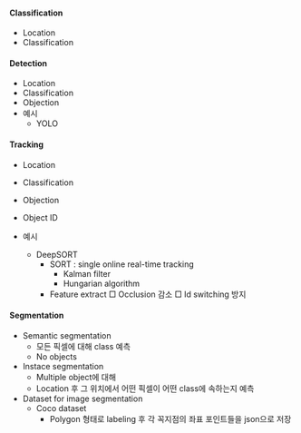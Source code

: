 #### Classification
   * Location
   * Classification


#### Detection
   * Location
   * Classification
   * Objection
   * 예시
     * YOLO


#### Tracking
   * Location
   * Classification
   * Objection
   * Object ID
    
   * 예시
     * DeepSORT  
        - SORT : single online real-time tracking  
           - Kalman filter
           - Hungarian algorithm
       - Feature extract
            □ Occlusion 감소
            □ Id switching 방지


#### Segmentation
   - Semantic segmentation
     - 모든 픽셀에 대해 class 예측
     -  No objects
   - Instace segmentation
     - Multiple object에 대해
     - Location 후 그 위치에서 어떤 픽셀이 어떤 class에 속하는지 예측
   - Dataset for image segmentation
     - Coco dataset
       - Polygon 형태로 labeling 후 각 꼭지점의 좌표 포인트들을 json으로 저장
	
